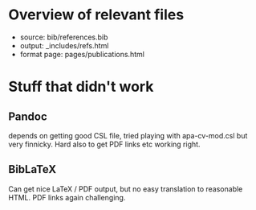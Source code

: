 # Overview of relevant files

* source: bib/references.bib
* output: _includes/refs.html
* format page: pages/publications.html


# Stuff that didn't work

## Pandoc

depends on getting good CSL file, tried playing with apa-cv-mod.csl but very finnicky. Hard also to get PDF links etc working right.

## BibLaTeX

Can get nice LaTeX / PDF output, but no easy translation to reasonable HTML. PDF links again challenging.

